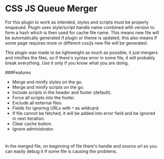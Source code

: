 # CSS JS Queue Merger

For this plugin to work as intended, styles and scripts must be properly enqueued. Plugin uses style/script handle name combined with version to form a hash which is then used for cache file name. This means new file will be automatically generated if plugin or theme is updated, this also means if some page requires more or different css/js new file will be generated.

This plugin was made to be lightweight as much as possible, it just mergers and minifies the files, so if there's syntax error in some file, it will probably break everything. Use it only if you know what you are doing.

###Features
- Merge and minify styles on the go.
- Merge and minify scripts on the go.
- Include scripts in the header and footer (default).
- Force all scripts into the footer.
- Exclude all external files.
- Fields for ignoring URLs with `*` as wildcard.
- If file cannot be fetched, it will be added into error field and be ignored in next iteration.
- Clear cache button.
- Ignore administrator.

#

In the merged file, on beginning of file there's handle and source url so you can easily debug it if some file is causing the problems.
